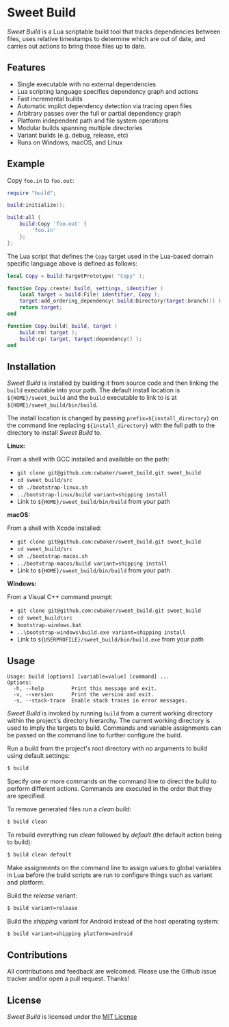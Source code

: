 # Sweet Build

*Sweet Build* is a Lua scriptable build tool that tracks dependencies between files, uses relative timestamps to determine which are out of date, and carries out actions to bring those files up to date.

## Features

  - Single executable with no external dependencies
  - Lua scripting language specifies dependency graph and actions
  - Fast incremental builds
  - Automatic implict dependency detection via tracing open files
  - Arbitrary passes over the full or partial dependency graph
  - Platform independent path and file system operations
  - Modular builds spanning multiple directories
  - Variant builds (e.g. debug, release, etc)
  - Runs on Windows, macOS, and Linux

## Example

Copy `foo.in` to `foo.out`:

~~~lua
require "build";

build:initialize();

build:all {
    build:Copy 'foo.out' {
        'foo.in'
    };    
};
~~~

The Lua script that defines the `Copy` target used  in the Lua-based domain specific language above is defined as follows:

~~~lua
local Copy = build:TargetPrototype( "Copy" );

function Copy.create( build, settings, identifier )
    local target = build:File( identifier, Copy );
    target:add_ordering_dependency( build:Directory(target:branch()) );
    return target;
end

function Copy.build( build, target )
    build:rm( target );
    build:cp( target, target:dependency() );
end
~~~

## Installation

*Sweet Build* is installed by building it from source code and then linking the `build` executable into your path.  The default install location is `${HOME}/sweet_build` and the `build` executable to link to is at `${HOME}/sweet_build/bin/build`.

The install location is changed by passing `prefix=${install_directory}` on the command line replacing `${install_directory}` with the full path to the directory to install *Sweet Build* to.

**Linux:**

From a shell with GCC installed and available on the path:

- `git clone git@github.com:cwbaker/sweet_build.git sweet_build`
- `cd sweet_build/src`
- `sh ./bootstrap-linux.sh`
- `../bootstrap-linux/build variant=shipping install`
- Link to `${HOME}/sweet_build/bin/build` from your path

**macOS:**

From a shell with Xcode installed:

- `git clone git@github.com:cwbaker/sweet_build.git sweet_build`
- `cd sweet_build/src`
- `sh ./bootstrap-macos.sh`
- `../bootstrap-macos/build variant=shipping install`
- Link to `${HOME}/sweet_build/bin/build` from your path

**Windows:**

From a Visual C++ command prompt:

- `git clone git@github.com:cwbaker/sweet_build.git sweet_build`
- `cd sweet_build\src`
- `bootstrap-windows.bat`
- `..\bootstrap-windows\build.exe variant=shipping install`
- Link to `${USERPROFILE}/sweet_build/bin/build.exe` from your path

## Usage

    Usage: build [options] [variable=value] [command] ...
    Options:
      -h, --help         Print this message and exit.
      -v, --version      Print the version and exit.
      -s, --stack-trace  Enable stack traces in error messages.

*Sweet Build* is invoked by running `build` from a current working directory within the project's directory hierarchy.  The current working directory is used to imply the targets to build.  Commands and variable assignments can be passed on the command line to further configure the build.

Run a build from the project's root directory with no arguments to build using default settings:

~~~bash
$ build
~~~

Specify one or more commands on the command line to direct the build to perform different actions.  Commands are executed in the order that they are specified.

To remove generated files run a *clean* build:

~~~bash
$ build clean
~~~

To rebuild everything run *clean* followed by *default* (the default action being to build):

~~~bash
$ build clean default
~~~

Make assignments on the command line to assign values to global variables in Lua before the build scripts are run to configure things such as variant and platform.

Build the *release* variant:

~~~bash
$ build variant=release
~~~

Build the *shipping* variant for Android instead of the host operating system:

~~~bash
$ build variant=shipping platform=android
~~~

## Contributions

All contributions and feedback are welcomed.  Please use the Github issue tracker and/or open a pull request.  Thanks!

## License

*Sweet Build* is licensed under the [MIT License](http://www.opensource.org/licenses/MIT)
